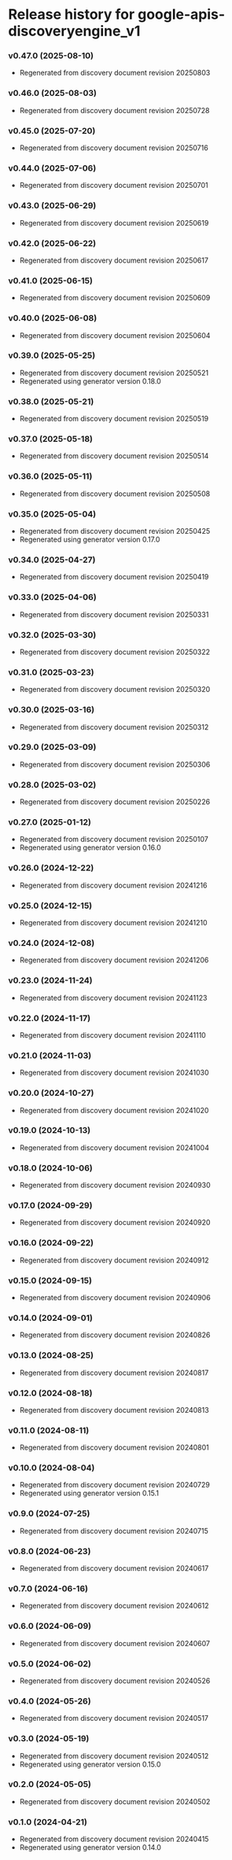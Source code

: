 # Release history for google-apis-discoveryengine_v1

### v0.47.0 (2025-08-10)

* Regenerated from discovery document revision 20250803

### v0.46.0 (2025-08-03)

* Regenerated from discovery document revision 20250728

### v0.45.0 (2025-07-20)

* Regenerated from discovery document revision 20250716

### v0.44.0 (2025-07-06)

* Regenerated from discovery document revision 20250701

### v0.43.0 (2025-06-29)

* Regenerated from discovery document revision 20250619

### v0.42.0 (2025-06-22)

* Regenerated from discovery document revision 20250617

### v0.41.0 (2025-06-15)

* Regenerated from discovery document revision 20250609

### v0.40.0 (2025-06-08)

* Regenerated from discovery document revision 20250604

### v0.39.0 (2025-05-25)

* Regenerated from discovery document revision 20250521
* Regenerated using generator version 0.18.0

### v0.38.0 (2025-05-21)

* Regenerated from discovery document revision 20250519

### v0.37.0 (2025-05-18)

* Regenerated from discovery document revision 20250514

### v0.36.0 (2025-05-11)

* Regenerated from discovery document revision 20250508

### v0.35.0 (2025-05-04)

* Regenerated from discovery document revision 20250425
* Regenerated using generator version 0.17.0

### v0.34.0 (2025-04-27)

* Regenerated from discovery document revision 20250419

### v0.33.0 (2025-04-06)

* Regenerated from discovery document revision 20250331

### v0.32.0 (2025-03-30)

* Regenerated from discovery document revision 20250322

### v0.31.0 (2025-03-23)

* Regenerated from discovery document revision 20250320

### v0.30.0 (2025-03-16)

* Regenerated from discovery document revision 20250312

### v0.29.0 (2025-03-09)

* Regenerated from discovery document revision 20250306

### v0.28.0 (2025-03-02)

* Regenerated from discovery document revision 20250226

### v0.27.0 (2025-01-12)

* Regenerated from discovery document revision 20250107
* Regenerated using generator version 0.16.0

### v0.26.0 (2024-12-22)

* Regenerated from discovery document revision 20241216

### v0.25.0 (2024-12-15)

* Regenerated from discovery document revision 20241210

### v0.24.0 (2024-12-08)

* Regenerated from discovery document revision 20241206

### v0.23.0 (2024-11-24)

* Regenerated from discovery document revision 20241123

### v0.22.0 (2024-11-17)

* Regenerated from discovery document revision 20241110

### v0.21.0 (2024-11-03)

* Regenerated from discovery document revision 20241030

### v0.20.0 (2024-10-27)

* Regenerated from discovery document revision 20241020

### v0.19.0 (2024-10-13)

* Regenerated from discovery document revision 20241004

### v0.18.0 (2024-10-06)

* Regenerated from discovery document revision 20240930

### v0.17.0 (2024-09-29)

* Regenerated from discovery document revision 20240920

### v0.16.0 (2024-09-22)

* Regenerated from discovery document revision 20240912

### v0.15.0 (2024-09-15)

* Regenerated from discovery document revision 20240906

### v0.14.0 (2024-09-01)

* Regenerated from discovery document revision 20240826

### v0.13.0 (2024-08-25)

* Regenerated from discovery document revision 20240817

### v0.12.0 (2024-08-18)

* Regenerated from discovery document revision 20240813

### v0.11.0 (2024-08-11)

* Regenerated from discovery document revision 20240801

### v0.10.0 (2024-08-04)

* Regenerated from discovery document revision 20240729
* Regenerated using generator version 0.15.1

### v0.9.0 (2024-07-25)

* Regenerated from discovery document revision 20240715

### v0.8.0 (2024-06-23)

* Regenerated from discovery document revision 20240617

### v0.7.0 (2024-06-16)

* Regenerated from discovery document revision 20240612

### v0.6.0 (2024-06-09)

* Regenerated from discovery document revision 20240607

### v0.5.0 (2024-06-02)

* Regenerated from discovery document revision 20240526

### v0.4.0 (2024-05-26)

* Regenerated from discovery document revision 20240517

### v0.3.0 (2024-05-19)

* Regenerated from discovery document revision 20240512
* Regenerated using generator version 0.15.0

### v0.2.0 (2024-05-05)

* Regenerated from discovery document revision 20240502

### v0.1.0 (2024-04-21)

* Regenerated from discovery document revision 20240415
* Regenerated using generator version 0.14.0

